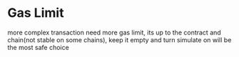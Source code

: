 # Gas Limit

more complex transaction need more gas limit, its up to the contract and chain(not stable on some chains), keep it empty and turn simulate on will be the most safe choice
